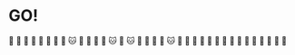 # GO!

:koala: :koala: :koala: :koala: :koala: :koala:
:koala: :dog: :cat: :koala: :koala: :koala:
:dog: :cat: :koala: :cat: :koala: :koala:
:koala: :dog: :cat: :dog: :koala: :koala:
:koala: :koala: :koala: :koala: :koala: :koala:
:koala: :koala: :koala: :koala: :koala: :koala:
